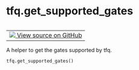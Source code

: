 <div itemscope itemtype="http://developers.google.com/ReferenceObject">
<meta itemprop="name" content="tfq.get_supported_gates" />
<meta itemprop="path" content="Stable" />
</div>

# tfq.get_supported_gates

<!-- Insert buttons and diff -->

<table class="tfo-notebook-buttons tfo-api" align="left">

<td>
  <a target="_blank" href="https://github.com/quantumlib/TFQuantum/tree/master/tensorflow_quantum/python/util.py">
    <img src="https://www.tensorflow.org/images/GitHub-Mark-32px.png" />
    View source on GitHub
  </a>
</td></table>



A helper to get the gates supported by tfq.

``` python
tfq.get_supported_gates()
```



<!-- Placeholder for "Used in" -->
